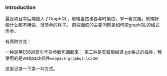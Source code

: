 ### Introduction
最近项目中后端接入了GraphQL，前端当然也要与时俱进，乍一看文档，前端好像什么都不用做，很简单的样子。
前端面临的主要问题是如何按graphQL的格式传参。

有两种方式：

一种是用ES6的反引号将参数包围起来；
第二种是安装能编译.gql格式的插件，我使用的是webpack插件`webpack-graphql-loader`

这里记录一下第一种方式。